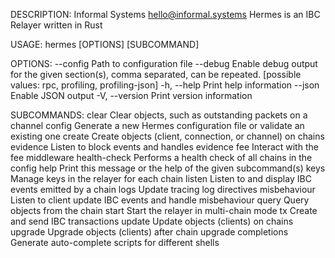 DESCRIPTION:
Informal Systems <hello@informal.systems>
  Hermes is an IBC Relayer written in Rust

USAGE:
    hermes [OPTIONS] [SUBCOMMAND]

OPTIONS:
        --config <CONFIG>    Path to configuration file
        --debug <DEBUG>      Enable debug output for the given section(s), comma separated, can be
                             repeated. [possible values: rpc, profiling, profiling-json]
    -h, --help               Print help information
        --json               Enable JSON output
    -V, --version            Print version information

SUBCOMMANDS:
    clear           Clear objects, such as outstanding packets on a channel
    config          Generate a new Hermes configuration file or validate an existing one
    create          Create objects (client, connection, or channel) on chains
    evidence        Listen to block events and handles evidence
    fee             Interact with the fee middleware
    health-check    Performs a health check of all chains in the config
    help            Print this message or the help of the given subcommand(s)
    keys            Manage keys in the relayer for each chain
    listen          Listen to and display IBC events emitted by a chain
    logs            Update tracing log directives
    misbehaviour    Listen to client update IBC events and handle misbehaviour
    query           Query objects from the chain
    start           Start the relayer in multi-chain mode
    tx              Create and send IBC transactions
    update          Update objects (clients) on chains
    upgrade         Upgrade objects (clients) after chain upgrade
    completions     Generate auto-complete scripts for different shells
